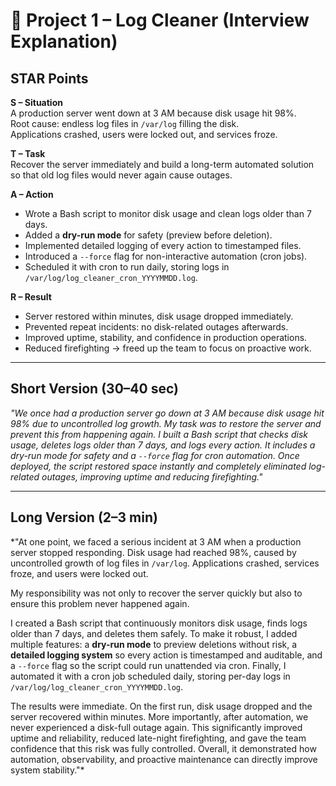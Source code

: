 # 🧹 Project 1 – Log Cleaner (Interview Explanation)

## STAR Points

**S – Situation**  
A production server went down at 3 AM because disk usage hit 98%.  
Root cause: endless log files in `/var/log` filling the disk.  
Applications crashed, users were locked out, and services froze.

**T – Task**  
Recover the server immediately and build a long-term automated solution  
so that old log files would never again cause outages.

**A – Action**  
- Wrote a Bash script to monitor disk usage and clean logs older than 7 days.  
- Added a **dry-run mode** for safety (preview before deletion).  
- Implemented detailed logging of every action to timestamped files.  
- Introduced a `--force` flag for non-interactive automation (cron jobs).  
- Scheduled it with cron to run daily, storing logs in `/var/log/log_cleaner_cron_YYYYMMDD.log`.

**R – Result**  
- Server restored within minutes, disk usage dropped immediately.  
- Prevented repeat incidents: no disk-related outages afterwards.  
- Improved uptime, stability, and confidence in production operations.  
- Reduced firefighting → freed up the team to focus on proactive work.

---

## Short Version (30–40 sec)

*"We once had a production server go down at 3 AM because disk usage hit 98% due to uncontrolled log growth. My task was to restore the server and prevent this from happening again. I built a Bash script that checks disk usage, deletes logs older than 7 days, and logs every action. It includes a dry-run mode for safety and a `--force` flag for cron automation. Once deployed, the script restored space instantly and completely eliminated log-related outages, improving uptime and reducing firefighting."*

---

## Long Version (2–3 min)

*"At one point, we faced a serious incident at 3 AM when a production server stopped responding. Disk usage had reached 98%, caused by uncontrolled growth of log files in `/var/log`. Applications crashed, services froze, and users were locked out.  

My responsibility was not only to recover the server quickly but also to ensure this problem never happened again.  

I created a Bash script that continuously monitors disk usage, finds logs older than 7 days, and deletes them safely. To make it robust, I added multiple features: a **dry-run mode** to preview deletions without risk, a **detailed logging system** so every action is timestamped and auditable, and a `--force` flag so the script could run unattended via cron. Finally, I automated it with a cron job scheduled daily, storing per-day logs in `/var/log/log_cleaner_cron_YYYYMMDD.log`.  

The results were immediate. On the first run, disk usage dropped and the server recovered within minutes. More importantly, after automation, we never experienced a disk-full outage again. This significantly improved uptime and reliability, reduced late-night firefighting, and gave the team confidence that this risk was fully controlled. Overall, it demonstrated how automation, observability, and proactive maintenance can directly improve system stability."*

